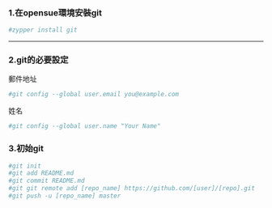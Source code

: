 

### 1.在opensue環境安裝git
```bash
#zypper install git
```
***

### 2.git的必要設定
郵件地址
```bash
#git config --global user.email you@example.com
```
姓名
```bash
#git config --global user.name "Your Name"
```
### 3.初始git
```bash
#git init
#git add README.md
#git commit README.md
#git git remote add [repo_name] https://github.com/[user]/[repo].git
#git push -u [repo_name] master
```
